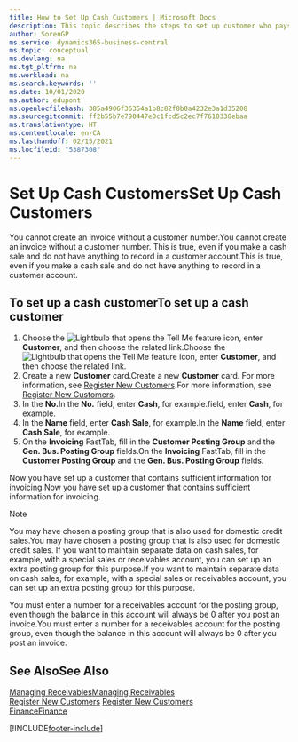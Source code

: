 ```yaml
---
title: How to Set Up Cash Customers | Microsoft Docs
description: This topic describes the steps to set up customer who pays in cash.
author: SorenGP
ms.service: dynamics365-business-central
ms.topic: conceptual
ms.devlang: na
ms.tgt_pltfrm: na
ms.workload: na
ms.search.keywords: ''
ms.date: 10/01/2020
ms.author: edupont
ms.openlocfilehash: 385a4906f36354a1b8c82f8b0a4232e3a1d35208
ms.sourcegitcommit: ff2b55b7e790447e0c1fcd5c2ec7f7610338ebaa
ms.translationtype: HT
ms.contentlocale: en-CA
ms.lasthandoff: 02/15/2021
ms.locfileid: "5387308"
---
```

# <a name="set-up-cash-customers"></a><span data-ttu-id="c99b9-103">Set Up Cash Customers</span><span class="sxs-lookup"><span data-stu-id="c99b9-103">Set Up Cash Customers</span></span>
<span data-ttu-id="c99b9-104">You cannot create an invoice without a customer number.</span><span class="sxs-lookup"><span data-stu-id="c99b9-104">You cannot create an invoice without a customer number.</span></span> <span data-ttu-id="c99b9-105">This is true, even if you make a cash sale and do not have anything to record in a customer account.</span><span class="sxs-lookup"><span data-stu-id="c99b9-105">This is true, even if you make a cash sale and do not have anything to record in a customer account.</span></span>  

## <a name="to-set-up-a-cash-customer"></a><span data-ttu-id="c99b9-106">To set up a cash customer</span><span class="sxs-lookup"><span data-stu-id="c99b9-106">To set up a cash customer</span></span>  
1.  <span data-ttu-id="c99b9-107">Choose the ![Lightbulb that opens the Tell Me feature](media/ui-search/search_small.png "Tell me what you want to do") icon, enter **Customer**, and then choose the related link.</span><span class="sxs-lookup"><span data-stu-id="c99b9-107">Choose the ![Lightbulb that opens the Tell Me feature](media/ui-search/search_small.png "Tell me what you want to do") icon, enter **Customer**, and then choose the related link.</span></span>  
2.  <span data-ttu-id="c99b9-108">Create a new **Customer** card.</span><span class="sxs-lookup"><span data-stu-id="c99b9-108">Create a new **Customer** card.</span></span> <span data-ttu-id="c99b9-109">For more information, see [Register New Customers](sales-how-register-new-customers.md).</span><span class="sxs-lookup"><span data-stu-id="c99b9-109">For more information, see [Register New Customers](sales-how-register-new-customers.md).</span></span>
3.  <span data-ttu-id="c99b9-110">In the **No.**</span><span class="sxs-lookup"><span data-stu-id="c99b9-110">In the **No.**</span></span> <span data-ttu-id="c99b9-111">field, enter **Cash**, for example.</span><span class="sxs-lookup"><span data-stu-id="c99b9-111">field, enter **Cash**, for example.</span></span>  
4.  <span data-ttu-id="c99b9-112">In the **Name** field, enter **Cash Sale**, for example.</span><span class="sxs-lookup"><span data-stu-id="c99b9-112">In the **Name** field, enter **Cash Sale**, for example.</span></span>  
5.  <span data-ttu-id="c99b9-113">On the **Invoicing** FastTab, fill in the **Customer Posting Group** and the **Gen. Bus. Posting Group** fields.</span><span class="sxs-lookup"><span data-stu-id="c99b9-113">On the **Invoicing** FastTab, fill in the **Customer Posting Group** and the **Gen. Bus. Posting Group** fields.</span></span>  

 <span data-ttu-id="c99b9-114">Now you have set up a customer that contains sufficient information for invoicing.</span><span class="sxs-lookup"><span data-stu-id="c99b9-114">Now you have set up a customer that contains sufficient information for invoicing.</span></span>  

> [!NOTE]  
>  <span data-ttu-id="c99b9-115">You may have chosen a posting group that is also used for domestic credit sales.</span><span class="sxs-lookup"><span data-stu-id="c99b9-115">You may have chosen a posting group that is also used for domestic credit sales.</span></span> <span data-ttu-id="c99b9-116">If you want to maintain separate data on cash sales, for example, with a special sales or receivables account, you can set up an extra posting group for this purpose.</span><span class="sxs-lookup"><span data-stu-id="c99b9-116">If you want to maintain separate data on cash sales, for example, with a special sales or receivables account, you can set up an extra posting group for this purpose.</span></span>  
>   
>  <span data-ttu-id="c99b9-117">You must enter a number for a receivables account for the posting group, even though the balance in this account will always be 0 after you post an invoice.</span><span class="sxs-lookup"><span data-stu-id="c99b9-117">You must enter a number for a receivables account for the posting group, even though the balance in this account will always be 0 after you post an invoice.</span></span>  

## <a name="see-also"></a><span data-ttu-id="c99b9-118">See Also</span><span class="sxs-lookup"><span data-stu-id="c99b9-118">See Also</span></span>
[<span data-ttu-id="c99b9-119">Managing Receivables</span><span class="sxs-lookup"><span data-stu-id="c99b9-119">Managing Receivables</span></span>](receivables-manage-receivables.md)  
<span data-ttu-id="c99b9-120">[Register New Customers](sales-how-register-new-customers.md)  </span><span class="sxs-lookup"><span data-stu-id="c99b9-120">[Register New Customers](sales-how-register-new-customers.md)  </span></span>  
[<span data-ttu-id="c99b9-121">Finance</span><span class="sxs-lookup"><span data-stu-id="c99b9-121">Finance</span></span>](finance.md)  



[!INCLUDE[footer-include](includes/footer-banner.md)]